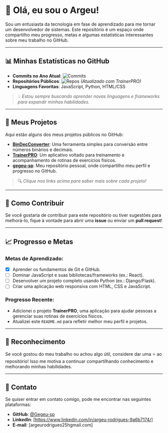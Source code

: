 # 👋 Olá, eu sou o Argeu!

Sou um entusiasta da tecnologia em fase de aprendizado para me tornar um desenvolvedor de sistemas. Este repositório é um espaço onde compartilho meu progresso, metas e algumas estatísticas interessantes sobre meu trabalho no GitHub.

---

## 📊 Minhas Estatísticas no GitHub

- **Commits no Ano Atual**: ![Commits](https://img.shields.io/badge/Commits-11-blue)
- **Repositórios Públicos**: ![Repos](https://img.shields.io/badge/Repos-3-green) *(Atualizado com TrainerPRO)*
- **Linguagens Favoritas**: JavaScript, Python, HTML/CSS

> 💡 *Estou sempre buscando aprender novas linguagens e frameworks para expandir minhas habilidades.*

---

## 🚀 Meus Projetos

Aqui estão alguns dos meus projetos públicos no GitHub:

<!-- PROJECTS_START -->
- [**BinDecConverter**](https://github.com/Gegeu-sp/BinDecConverter): Uma ferramenta simples para conversão entre números binários e decimais.
- [**TrainerPRO**](https://github.com/Gegeu-sp/TrainerPRO): Um aplicativo voltado para treinamento e acompanhamento de rotinas de exercícios físicos.
- [**gegeu-sp**](https://github.com/Gegeu-sp/gegeu-sp): Meu repositório pessoal, onde compartilho meu perfil e progresso no GitHub.
<!-- PROJECTS_END -->

> 🔍 *Clique nos links acima para saber mais sobre cada projeto!*

---

## 🤝 Como Contribuir

Se você gostaria de contribuir para este repositório ou tiver sugestões para melhorá-lo, fique à vontade para abrir uma **issue** ou enviar um **pull request**!

---

## 📈 Progresso e Metas

### Metas de Aprendizado:
- [x] Aprender os fundamentos de Git e GitHub.
- [ ] Dominar JavaScript e suas bibliotecas/frameworks (ex.: React).
- [ ] Desenvolver um projeto completo usando Python (ex.: Django/Flask).
- [ ] Criar uma aplicação web responsiva com HTML, CSS e JavaScript.

### Progresso Recente:
- Adicionei o projeto **TrainerPRO**, uma aplicação para ajudar pessoas a gerenciar suas rotinas de exercícios físicos.
- Atualizei este `README.md` para refletir melhor meu perfil e projetos.

---

## 🌟 Reconhecimento

Se você gostou do meu trabalho ou achou algo útil, considere dar uma ⭐ ao repositório! Isso me motiva a continuar compartilhando conhecimento e melhorando minhas habilidades.

---

## 📧 Contato

Se quiser entrar em contato comigo, pode me encontrar nas seguintes plataformas:

- **GitHub**: [@Gegeu-sp](https://github.com/Gegeu-sp)
- **LinkedIn**: [https://www.linkedin.com/in/argeu-rodrigues-9a6b7174/]
- **E-mail**: [argeurodrigues25hgmail.com]
